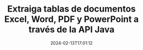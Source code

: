 ---
############################# Static ############################
layout: "auto-gen-parser"
date: 2024-02-13T17:01:12
draft: false
otherformats: 

############################# Head ############################
head_title: "Extraiga tablas de PDF, DOCX, PPTX, XLSX, EPUB y más a través de Java API"
head_description: "GroupDocs.Parser Java API permite a los programadores extraer tablas de PDF, DOC, DOCX, PPT, PPTX, EML, MSG, XLS, XLSX, CSV , ODT, RTF y muchos otros tipos de documentos dentro de las aplicaciones Java."

############################# Header ############################
title: "Extraiga tablas de documentos Excel, Word, PDF y PowerPoint a través de la API Java"
description: "GroupDocs.Parser Java API permite a los programadores extraer tablas de PDF, DOC, DOCX, PPT, PPTX, EML, MSG, XLS, XLSX, CSV , ODT, RTF y EPUB documentos o páginas."
bg_image: "https://cms.admin.containerize.com/templates/aspose/App_Themes/V3/images/bg/header1.png"
bg_overlay: false
button:
    enable: true
    icon: "fas fa-arrow-down"
    label: "Descargue prueba gratis"
    link: "https://downloads.groupdocs.com/parser/java"

############################# SubMenu ############################
submenu:
    enable: true

    left:
        img_alt: "GroupDocs.Parser for Java"
        image: "https://cms.admin.containerize.com/templates/groupdocs/images/product-logos/90x90-noborder/groupdocs-parser-java.png"
        product: "GroupDocs.Parser"
        platform: "Java"

    middle:
        button:

            # button loop
            - link: "https://apireference.groupdocs.com/parser/java"
              text: "Referencia de la API"

            # button loop
            - link: "https://github.com/groupdocs-parser"
              text: "Ejemplos de código"

            # button loop
            - link: "https://products.groupdocs.app/parser/family"
              text: "demostraciones en vivo"

            # button loop
            - link: "https://purchase.groupdocs.com/pricing/parser/java"
              text: "Precios"

    right:
        link_download: "https://downloads.groupdocs.com/parser"
        link_learn: "https://docs.groupdocs.com/parser/java"
        link_buy: "https://purchase.groupdocs.com"

############################# About ############################
about:
    enable: true
    title: "¿Cómo extraer tablas de archivos MD a través de la API Java?"
    content: |
        La tabla es la colección de celdas dispuestas en filas y columnas. Las tablas juegan un papel muy importante en el almacenamiento y la organización de datos detallados o complicados que permiten a los usuarios leerlos y verlos fácilmente. Las tablas se pueden usar de muchas maneras, como hacer listas, comparar información, alinear datos, agrupar información, resaltar tendencias o patrones en los datos y muchas más. GroupDocs.Parser for Java es una API útil que permite a los programadores de software desarrollar una solución para extraer tablas, texto e imágenes de varios tipos de formatos de documentos admitidos, como PDF, correos electrónicos, libros electrónicos, Word (DOC, { 318}), PowerPoint (PPT, PPTX), Excel (XLS, XLSX), formatos de correo electrónico (EML, MSG) y muchos más. La API Java ha incluido varias funciones importantes para trabajar con tablas, como extraer todas las tablas de un documento, extraer una tabla de una página en particular, obtener datos de celdas de tabla, obtener el número total de filas y columnas de una tabla, obtener altura de fila, imprimir datos de una tabla y más.
        
        

############################# Steps ############################
steps:
    enable: true
    title_left: "Extraer tablas de MD en Java"
    content_left: |
        [GroupDocs.Parser for Java](/es/parser/java/) facilita a los desarrolladores de Java extraer tablas de un archivo MD mediante la implementación de unos sencillos pasos.
        
        * Crear una instancia del objeto [Parser](https://reference.groupdocs.com/parser/java/com.groupdocs.parser/parser/) para el documento inicial;
        * Compruebe si el documento admite la extracción de tablas;
        * Crea una instancia de [PageTableAreaOptions](https://reference.groupdocs.com/parser/java/com.groupdocs.parser.options/pagetableareaoptions/) y [TemplateTableLayout](https://reference.groupdocs.com/parser/java/com.groupdocs.parser.templates/templatetablelayout/) clases para establecer el diseño de las tablas
        * Llame al método [getTables](https://reference.groupdocs.com/parser/java/com.groupdocs.parser/parser/#getTables-com.groupdocs.parser.options.PageTableAreaOptions-) y obtenga la colección de [PageTableArea](https://reference.groupdocs.com/parser/java/com.groupdocs.parser.data/pagetablearea/) objetos;

    title_right: "Más información sobre la extracción de tablas"
    content_right: |
        * <a href="https://docs.groupdocs.com/parser/java/extract-tables-from-document/">Cómo extraer tablas de un documento</a>
        * <a href="https://docs.groupdocs.com/parser/java/extract-tables-from-document-page/">Cómo extraer tablas de la página del documento</a>
 
    code: |
     {{% parser/additional-styles %}}
     {{< parser/code-parser title="Cómo extraer tablas del archivo MD usando el código de ejemplo Java">}}

        ```java    
        // Extraiga tablas del archivo MD usando la API GroupDocs.Parser
        // Crear una instancia de la clase Parser
        try (Parser parser = new Parser(Constants.SampleInvoicePagesPdf)) {
            // Compruebe si el documento admite la extracción de tablas
            if (!parser.getFeatures().isTables()) {
                System.out.println("El documento no admite la extracción de tablas.");
                return;
            }
            // Crear el diseño de las tablas.
            TemplateTableLayout layout = new TemplateTableLayout(
                    java.util.Arrays.asList(new Double[]{50.0, 95.0, 275.0, 415.0, 485.0, 545.0}),
                    java.util.Arrays.asList(new Double[]{325.0, 340.0, 365.0, 395.0}));
            // Crear las opciones para la extracción de tablas.
            PageTableAreaOptions options = new PageTableAreaOptions(layout);
            // Extraer tablas del documento.
            Iterable<PageTableArea> tables = parser.getTables(options);
            // Iterar sobre tablas
            for (PageTableArea t : tables) {
                // Iterar sobre filas
                for (int row = 0; row < t.getRowCount(); row++) {
                    // Iterar sobre columnas
                    for (int column = 0; column < t.getColumnCount(); column++) {
                        // Obtener la celda de la tabla
                        PageTableAreaCell cell = t.getCell(row, column);
                        if (cell != null) {
                            // Imprimir el texto de la celda de la tabla
                            System.out.print(cell.getText());
                            System.out.print(" | ");
                        }
                    }
                    System.out.println();
                }
                System.out.println();
            }
        }
        ```
     {{< /parser/code-parser >}}

############################# More ############################
more:
    enable: true
    title_left: "Requisitos del sistema"
    content_left: |
        GroupDocs.Parser for Java Las API son compatibles con todas las principales plataformas y sistemas operativos. Antes de ejecutar el código a continuación, asegúrese de tener instalados los siguientes requisitos previos en su sistema.
        
        * Sistemas operativos: Microsoft Windows, Linux, MacOS
        * Entornos de desarrollo: NetBeans, Intellij IDEA, Eclipse, etc.
        * Marcos
        * Descarga la última versión de GroupDocs.Parser for Java desde [Maven](https://repository.groupdocs.com/webapp/#/artifacts/browse/tree/General/repo/com/groupdocs/groupdocs-parser)

    title_right: "Por qué usar GroupDocs.Parser for Java"
    content_right: |
        * Compatibilidad con la extracción de texto sin formato de cualquier documento compatible    
        * Análisis de documentos a través de plantillas definidas por el usuario    
        * Totalmente compatible con la extracción de texto estructurado    
        * Búsqueda de texto por palabra clave y expresión regular    
        * Extraiga texto formateado, metadatos, imágenes, contenedores y archivos adjuntos    
        * Extraiga la tabla de contenido para algunos formatos de documentos compatibles    
        * Analizar datos de formulario de PDF documentos    
        * Extraer hipervínculos del documento   

############################# About Formats ############################
about_formats:
    enable: true

############################# More Formats ############################
more_formats:
    enable: true
    title: "Extraer tablas de otros formatos de documentos"
    content: |
        Java API de análisis de documentos y extracción de tablas para formatos de archivo e imágenes. Extraiga datos para algunos de los formatos de archivo populares como se indica a continuación.

############################# Back to top ###############################
back_to_top:
    enable: true
---
